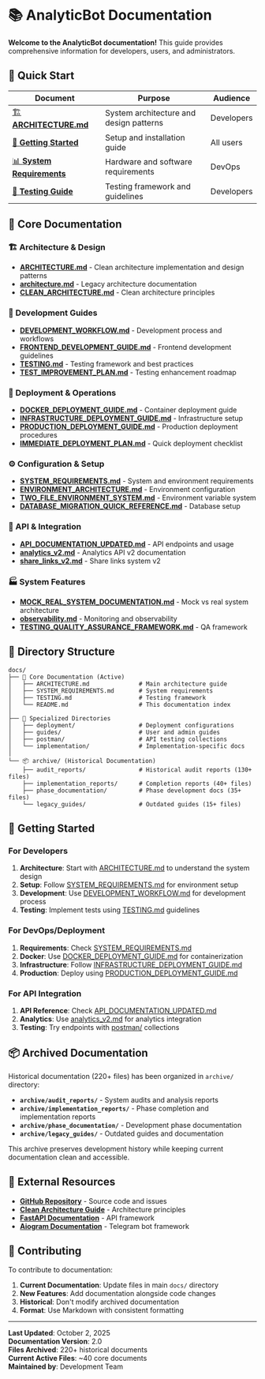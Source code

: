 # 📚 AnalyticBot Documentation

**Welcome to the AnalyticBot documentation!** This guide provides comprehensive information for developers, users, and administrators.

## 🎯 **Quick Start**

| Document | Purpose | Audience |
|----------|---------|----------|
| [🏗️ **ARCHITECTURE.md**](../ARCHITECTURE.md) | System architecture and design patterns | Developers |
| [🚀 **Getting Started**](#-getting-started) | Setup and installation guide | All users |
| [📊 **System Requirements**](./SYSTEM_REQUIREMENTS.md) | Hardware and software requirements | DevOps |
| [🧪 **Testing Guide**](./TESTING.md) | Testing framework and guidelines | Developers |

## 📖 **Core Documentation**

### **🏗️ Architecture & Design**
- **[ARCHITECTURE.md](../ARCHITECTURE.md)** - Clean architecture implementation and design patterns
- **[architecture.md](./architecture.md)** - Legacy architecture documentation
- **[CLEAN_ARCHITECTURE.md](./CLEAN_ARCHITECTURE.md)** - Clean architecture principles

### **🔧 Development Guides**
- **[DEVELOPMENT_WORKFLOW.md](./DEVELOPMENT_WORKFLOW.md)** - Development process and workflows
- **[FRONTEND_DEVELOPMENT_GUIDE.md](./FRONTEND_DEVELOPMENT_GUIDE.md)** - Frontend development guidelines
- **[TESTING.md](./TESTING.md)** - Testing framework and best practices
- **[TEST_IMPROVEMENT_PLAN.md](./TEST_IMPROVEMENT_PLAN.md)** - Testing enhancement roadmap

### **🚀 Deployment & Operations**
- **[DOCKER_DEPLOYMENT_GUIDE.md](./DOCKER_DEPLOYMENT_GUIDE.md)** - Container deployment guide
- **[INFRASTRUCTURE_DEPLOYMENT_GUIDE.md](./INFRASTRUCTURE_DEPLOYMENT_GUIDE.md)** - Infrastructure setup
- **[PRODUCTION_DEPLOYMENT_GUIDE.md](./PRODUCTION_DEPLOYMENT_GUIDE.md)** - Production deployment procedures
- **[IMMEDIATE_DEPLOYMENT_PLAN.md](./IMMEDIATE_DEPLOYMENT_PLAN.md)** - Quick deployment checklist

### **⚙️ Configuration & Setup**
- **[SYSTEM_REQUIREMENTS.md](./SYSTEM_REQUIREMENTS.md)** - System and environment requirements
- **[ENVIRONMENT_ARCHITECTURE.md](./ENVIRONMENT_ARCHITECTURE.md)** - Environment configuration
- **[TWO_FILE_ENVIRONMENT_SYSTEM.md](./TWO_FILE_ENVIRONMENT_SYSTEM.md)** - Environment variable system
- **[DATABASE_MIGRATION_QUICK_REFERENCE.md](./DATABASE_MIGRATION_QUICK_REFERENCE.md)** - Database setup

### **📡 API & Integration**
- **[API_DOCUMENTATION_UPDATED.md](./API_DOCUMENTATION_UPDATED.md)** - API endpoints and usage
- **[analytics_v2.md](./analytics_v2.md)** - Analytics API v2 documentation
- **[share_links_v2.md](./share_links_v2.md)** - Share links system v2

### **🏭 System Features**
- **[MOCK_REAL_SYSTEM_DOCUMENTATION.md](./MOCK_REAL_SYSTEM_DOCUMENTATION.md)** - Mock vs real system architecture
- **[observability.md](./observability.md)** - Monitoring and observability
- **[TESTING_QUALITY_ASSURANCE_FRAMEWORK.md](./TESTING_QUALITY_ASSURANCE_FRAMEWORK.md)** - QA framework

## 📂 **Directory Structure**

```
docs/
├── 📖 Core Documentation (Active)
│   ├── ARCHITECTURE.md              # Main architecture guide
│   ├── SYSTEM_REQUIREMENTS.md       # System requirements
│   ├── TESTING.md                   # Testing framework
│   └── README.md                    # This documentation index
│
├── 📂 Specialized Directories
│   ├── deployment/                  # Deployment configurations
│   ├── guides/                      # User and admin guides
│   ├── postman/                     # API testing collections
│   └── implementation/              # Implementation-specific docs
│
└── 📦 archive/ (Historical Documentation)
    ├── audit_reports/               # Historical audit reports (130+ files)
    ├── implementation_reports/      # Completion reports (40+ files)
    ├── phase_documentation/         # Phase development docs (35+ files)
    └── legacy_guides/               # Outdated guides (15+ files)
```

## 🚀 **Getting Started**

### **For Developers**
1. **Architecture**: Start with [ARCHITECTURE.md](../ARCHITECTURE.md) to understand the system design
2. **Setup**: Follow [SYSTEM_REQUIREMENTS.md](./SYSTEM_REQUIREMENTS.md) for environment setup
3. **Development**: Use [DEVELOPMENT_WORKFLOW.md](./DEVELOPMENT_WORKFLOW.md) for development process
4. **Testing**: Implement tests using [TESTING.md](./TESTING.md) guidelines

### **For DevOps/Deployment**
1. **Requirements**: Check [SYSTEM_REQUIREMENTS.md](./SYSTEM_REQUIREMENTS.md)
2. **Docker**: Use [DOCKER_DEPLOYMENT_GUIDE.md](./DOCKER_DEPLOYMENT_GUIDE.md) for containerization
3. **Infrastructure**: Follow [INFRASTRUCTURE_DEPLOYMENT_GUIDE.md](./INFRASTRUCTURE_DEPLOYMENT_GUIDE.md)
4. **Production**: Deploy using [PRODUCTION_DEPLOYMENT_GUIDE.md](./PRODUCTION_DEPLOYMENT_GUIDE.md)

### **For API Integration**
1. **API Reference**: Check [API_DOCUMENTATION_UPDATED.md](./API_DOCUMENTATION_UPDATED.md)
2. **Analytics**: Use [analytics_v2.md](./analytics_v2.md) for analytics integration
3. **Testing**: Try endpoints with [postman/](./postman/) collections

## 📦 **Archived Documentation**

Historical documentation (220+ files) has been organized in `archive/` directory:

- **`archive/audit_reports/`** - System audits and analysis reports
- **`archive/implementation_reports/`** - Phase completion and implementation reports  
- **`archive/phase_documentation/`** - Development phase documentation
- **`archive/legacy_guides/`** - Outdated guides and documentation

This archive preserves development history while keeping current documentation clean and accessible.

## 🔗 **External Resources**

- **[GitHub Repository](https://github.com/AlonurKomilov/analyticbot)** - Source code and issues
- **[Clean Architecture Guide](https://blog.cleancoder.com/uncle-bob/2012/08/13/the-clean-architecture.html)** - Architecture principles
- **[FastAPI Documentation](https://fastapi.tiangolo.com/)** - API framework
- **[Aiogram Documentation](https://aiogram.dev/)** - Telegram bot framework

## 📝 **Contributing**

To contribute to documentation:

1. **Current Documentation**: Update files in main `docs/` directory
2. **New Features**: Add documentation alongside code changes
3. **Historical**: Don't modify archived documentation
4. **Format**: Use Markdown with consistent formatting

---

**Last Updated**: October 2, 2025  
**Documentation Version**: 2.0  
**Files Archived**: 220+ historical documents  
**Current Active Files**: ~40 core documents  
**Maintained by**: Development Team
